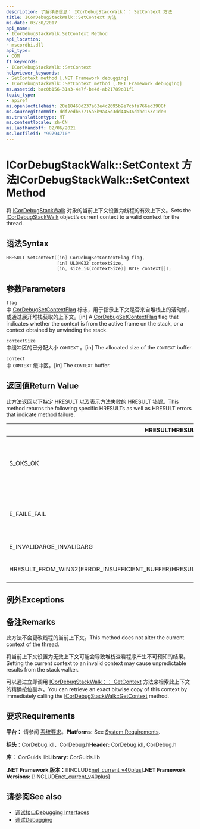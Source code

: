 ```yaml
---
description: 了解详细信息： ICorDebugStackWalk：： SetContext 方法
title: ICorDebugStackWalk::SetContext 方法
ms.date: 03/30/2017
api_name:
- ICorDebugStackWalk.SetContext Method
api_location:
- mscordbi.dll
api_type:
- COM
f1_keywords:
- ICorDebugStackWalk::SetContext
helpviewer_keywords:
- SetContext method [.NET Framework debugging]
- ICorDebugStackWalk::SetContext method [.NET Framework debugging]
ms.assetid: bac0b156-31a3-4e7f-be4d-ab21789c81f1
topic_type:
- apiref
ms.openlocfilehash: 20e18460d237a63e4c2695b9e7cbfa766ed3908f
ms.sourcegitcommit: ddf7edb67715a5b9a45e3dd44536dabc153c1de0
ms.translationtype: MT
ms.contentlocale: zh-CN
ms.lasthandoff: 02/06/2021
ms.locfileid: "99794710"
---
```

# <a name="icordebugstackwalksetcontext-method"></a><span data-ttu-id="2b3a3-103">ICorDebugStackWalk::SetContext 方法</span><span class="sxs-lookup"><span data-stu-id="2b3a3-103">ICorDebugStackWalk::SetContext Method</span></span>

<span data-ttu-id="2b3a3-104">将 [ICorDebugStackWalk](icordebugstackwalk-interface.md) 对象的当前上下文设置为线程的有效上下文。</span><span class="sxs-lookup"><span data-stu-id="2b3a3-104">Sets the [ICorDebugStackWalk](icordebugstackwalk-interface.md) object’s current context to a valid context for the thread.</span></span>  
  
## <a name="syntax"></a><span data-ttu-id="2b3a3-105">语法</span><span class="sxs-lookup"><span data-stu-id="2b3a3-105">Syntax</span></span>  
  
```cpp  
HRESULT SetContext([in] CorDebugSetContextFlag flag,  
                   [in] ULONG32 contextSize,  
                   [in, size_is(contextSize)] BYTE context[]);  
```  
  
## <a name="parameters"></a><span data-ttu-id="2b3a3-106">参数</span><span class="sxs-lookup"><span data-stu-id="2b3a3-106">Parameters</span></span>  

 `flag`  
 <span data-ttu-id="2b3a3-107">中 [CorDebugSetContextFlag](cordebugsetcontextflag-enumeration.md) 标志，用于指示上下文是否来自堆栈上的活动帧，或通过展开堆栈获取的上下文。</span><span class="sxs-lookup"><span data-stu-id="2b3a3-107">[in] A [CorDebugSetContextFlag](cordebugsetcontextflag-enumeration.md) flag that indicates whether the context is from the active frame on the stack, or a context obtained by unwinding the stack.</span></span>  
  
 `contextSize`  
 <span data-ttu-id="2b3a3-108">中缓冲区的已分配大小 `CONTEXT` 。</span><span class="sxs-lookup"><span data-stu-id="2b3a3-108">[in] The allocated size of the `CONTEXT` buffer.</span></span>  
  
 `context`  
 <span data-ttu-id="2b3a3-109">中 `CONTEXT` 缓冲区。</span><span class="sxs-lookup"><span data-stu-id="2b3a3-109">[in] The `CONTEXT` buffer.</span></span>  
  
## <a name="return-value"></a><span data-ttu-id="2b3a3-110">返回值</span><span class="sxs-lookup"><span data-stu-id="2b3a3-110">Return Value</span></span>  

 <span data-ttu-id="2b3a3-111">此方法返回以下特定 HRESULT 以及表示方法失败的 HRESULT 错误。</span><span class="sxs-lookup"><span data-stu-id="2b3a3-111">This method returns the following specific HRESULTs as well as HRESULT errors that indicate method failure.</span></span>  
  
|<span data-ttu-id="2b3a3-112">HRESULT</span><span class="sxs-lookup"><span data-stu-id="2b3a3-112">HRESULT</span></span>|<span data-ttu-id="2b3a3-113">说明</span><span class="sxs-lookup"><span data-stu-id="2b3a3-113">Description</span></span>|  
|-------------|-----------------|  
|<span data-ttu-id="2b3a3-114">S_OK</span><span class="sxs-lookup"><span data-stu-id="2b3a3-114">S_OK</span></span>|<span data-ttu-id="2b3a3-115">`ICorDebugStackWalk`已成功设置对象的上下文。</span><span class="sxs-lookup"><span data-stu-id="2b3a3-115">The `ICorDebugStackWalk` object's context was successfully set.</span></span>|  
|<span data-ttu-id="2b3a3-116">E_FAIL</span><span class="sxs-lookup"><span data-stu-id="2b3a3-116">E_FAIL</span></span>|<span data-ttu-id="2b3a3-117">`ICorDebugStackWalk`未设置对象的上下文。</span><span class="sxs-lookup"><span data-stu-id="2b3a3-117">The `ICorDebugStackWalk` object's context was not set.</span></span>|  
|<span data-ttu-id="2b3a3-118">E_INVALIDARG</span><span class="sxs-lookup"><span data-stu-id="2b3a3-118">E_INVALIDARG</span></span>|<span data-ttu-id="2b3a3-119">上下文为 null。</span><span class="sxs-lookup"><span data-stu-id="2b3a3-119">The context is null.</span></span>|  
|<span data-ttu-id="2b3a3-120">HRESULT_FROM_WIN32(ERROR_INSUFFICIENT_BUFFER)</span><span class="sxs-lookup"><span data-stu-id="2b3a3-120">HRESULT_FROM_WIN32(ERROR_INSUFFICIENT_BUFFER)</span></span>|<span data-ttu-id="2b3a3-121">上下文缓冲区太小。</span><span class="sxs-lookup"><span data-stu-id="2b3a3-121">The context buffer is too small.</span></span>|  
  
## <a name="exceptions"></a><span data-ttu-id="2b3a3-122">例外</span><span class="sxs-lookup"><span data-stu-id="2b3a3-122">Exceptions</span></span>  
  
## <a name="remarks"></a><span data-ttu-id="2b3a3-123">备注</span><span class="sxs-lookup"><span data-stu-id="2b3a3-123">Remarks</span></span>  

 <span data-ttu-id="2b3a3-124">此方法不会更改线程的当前上下文。</span><span class="sxs-lookup"><span data-stu-id="2b3a3-124">This method does not alter the current context of the thread.</span></span>  
  
 <span data-ttu-id="2b3a3-125">将当前上下文设置为无效上下文可能会导致堆栈查看程序产生不可预知的结果。</span><span class="sxs-lookup"><span data-stu-id="2b3a3-125">Setting the current context to an invalid context may cause unpredictable results from the stack walker.</span></span>  
  
 <span data-ttu-id="2b3a3-126">可以通过立即调用 [ICorDebugStackWalk：： GetContext](icordebugstackwalk-getcontext-method.md) 方法来检索此上下文的精确按位副本。</span><span class="sxs-lookup"><span data-stu-id="2b3a3-126">You can retrieve an exact bitwise copy of this context by immediately calling the [ICorDebugStackWalk::GetContext](icordebugstackwalk-getcontext-method.md) method.</span></span>  
  
## <a name="requirements"></a><span data-ttu-id="2b3a3-127">要求</span><span class="sxs-lookup"><span data-stu-id="2b3a3-127">Requirements</span></span>  

 <span data-ttu-id="2b3a3-128">**平台：** 请参阅 [系统要求](../../get-started/system-requirements.md)。</span><span class="sxs-lookup"><span data-stu-id="2b3a3-128">**Platforms:** See [System Requirements](../../get-started/system-requirements.md).</span></span>  
  
 <span data-ttu-id="2b3a3-129">**标头**：CorDebug.idl、CorDebug.h</span><span class="sxs-lookup"><span data-stu-id="2b3a3-129">**Header:** CorDebug.idl, CorDebug.h</span></span>  
  
 <span data-ttu-id="2b3a3-130">**库：** CorGuids.lib</span><span class="sxs-lookup"><span data-stu-id="2b3a3-130">**Library:** CorGuids.lib</span></span>  
  
 <span data-ttu-id="2b3a3-131">**.NET Framework 版本：**[!INCLUDE[net_current_v40plus](../../../../includes/net-current-v40plus-md.md)]</span><span class="sxs-lookup"><span data-stu-id="2b3a3-131">**.NET Framework Versions:** [!INCLUDE[net_current_v40plus](../../../../includes/net-current-v40plus-md.md)]</span></span>  
  
## <a name="see-also"></a><span data-ttu-id="2b3a3-132">请参阅</span><span class="sxs-lookup"><span data-stu-id="2b3a3-132">See also</span></span>

- [<span data-ttu-id="2b3a3-133">调试接口</span><span class="sxs-lookup"><span data-stu-id="2b3a3-133">Debugging Interfaces</span></span>](debugging-interfaces.md)
- [<span data-ttu-id="2b3a3-134">调试</span><span class="sxs-lookup"><span data-stu-id="2b3a3-134">Debugging</span></span>](index.md)
